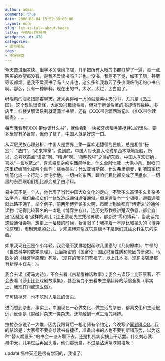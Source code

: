 ```yaml
---
author: admin
comments: true
date: 2006-08-04 15:52:08+00:00
layout: note
slug: let-us-talk-about-books
title: 今晚咱们骂骂书
wordpress_id: 478
categories:
- 读书笔记
tags:
- 不好归类
---
```


今天蹩进很凉快、很学术的晓风书店，几乎把所有入眼的书都打望了一遍，竟一点购买的欲望都没有。是我不爱读书吗？非也。没书，我睡不了觉，如不了厕，甚至等饭都烦。是我不爱买书了吗？又非也，这么多年我救活了多少濒临倒闭的小书店啊。那么，只有一种解释，现在出的书，太水，太烂，太白痴了。

听晓风的店员跟顾客聊天，近来卖得唯一火的就是易中天的书，尤其是《品三国》。这个现象很奇怪，大家没兴趣读名著，但对于解读名著的书却情有独钟。书店里，红楼梦解读系列就满满半书架，还有《XXX带你读西游记》、《XXX带你读聊斋》……

每当我看到“XXX 带你读什么书”，就像看到一块被牙齿和唾液搅拌过的馒头。要多反胃有多反胃，但奇了怪了，中国人就是好这一口。

从深层民族心理分析，中国人是世界上第一喜欢走捷径的民族，总是相信“秘笈”、“法门”、“如来神掌”。说到底，中国人对长篇大论的东西本能地抵触，所以，总喜欢搞点“语录”啊、“精选”啊、“简明教程”之类的东西。中国人喜欢归纳，喜欢"一言以蔽之"，喜欢把复杂的东西简单化。什么金刚地藏、大乘小乘，到咱们这里统统简化成两个动作：烧香磕头；什么亚当斯密、什么弗里德曼，到咱国家统统简化成一个行动：卖宅卖地。一切白的东西，跟咱们相比都变成了黑墨水，一切黑的东西跟咱们相比都变成了白涂料。

易中天不是一个人，他代表了当代中国大众文化的走向。不管多么高深多么复杂多么学术，我们会把它们一律改造成通俗通俗通俗。但是通俗有一个极限，通着通着就此路不通了。举个例子，前两年博弈论多火啊，市面上到处都有“博弈论”的通俗读物（记得比较著名的一本是《博弈生存》），连历史系教授讲楚汉争霸，都会崩出“囚徒定理”这样的词儿；连王蒙老先生凭吊苏联，都会说“零和博弈”。当我读完这些通俗毒物，想更上一层楼的时候，我傻眼了！我抱着一本厚比和菜头的《博弈论原理》，看到满纸的公式，才知道博弈论这玩意根本不是我们这些文科生玩的东西。

如果我现在还是个小年轻，我会毫不犹豫地抱起欧几里德的《几何原本》、牛顿的《自然科学的数学原理》、亚当斯密的《国富论—国民财富性质和原因的研究》、马歇尔的《经济学原理》死啃，（现在的孩子们有福了，以上几本书，现在书店里都有新译本在卖！）。

我会去读《荷马史诗》，不会去看《古希腊神话故事》；我会去读莎士比亚原著，不会去看《莎士比亚戏剧故事集》，甚至努力不去看朱生豪翻译的莎翁全集（事实上，我现在间或这么做）。

宁可磕掉牙，也不吃别人嚼过的馒头。

进而想到杂志，事实上，中国现在一心做文化、做生活的杂志，都离文化和生活很远，反倒是《财经》杂志一类杂志，还能触到一点生活的脉搏。

拉拉杂杂说了一大堆，因为我跟背后一枪老师有个约定，今晚写个[同题BLOG](http://aw98.blog.hexun.com/4969809_d.html)。我的结论是：大家都不要妄想读书有捷径，准备出书的人也不要判断错形势，以为这种“替人嚼馒头 ”的书会一直火爆下去，还是扎扎实实搞点干活罢。什么刘心武、<strike>易中天</strike>，几年过后再回头看，他们那玩意，不过是沾满唾液的垃圾！

update:易中天还是很有学问的，我错了。
